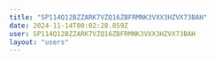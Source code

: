 ```yaml
---
title: "SP114Q12BZZARK7VZQ16ZBFRMNK3VXX3HZVX73BAH"
date: 2024-11-14T00:02:28.859Z
user: SP114Q12BZZARK7VZQ16ZBFRMNK3VXX3HZVX73BAH
layout: "users"
---
```

    